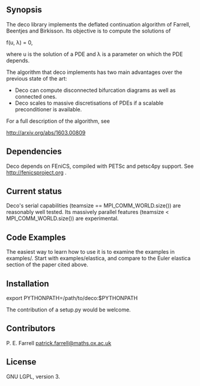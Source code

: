 ## Synopsis

The deco library implements the deflated continuation algorithm of
Farrell, Beentjes and Birkisson. Its objective is to compute the
solutions of

f(u, λ) = 0,

where u is the solution of a PDE and λ is a parameter on which the PDE
depends.

The algorithm that deco implements has two main advantages over the
previous state of the art:

* Deco can compute disconnected bifurcation diagrams as well as connected ones.
* Deco scales to massive discretisations of PDEs if a scalable preconditioner is available.

For a full description of the algorithm, see

http://arxiv.org/abs/1603.00809

## Dependencies

Deco depends on FEniCS, compiled with PETSc and petsc4py support.
See http://fenicsproject.org .

## Current status

Deco's serial capabilities (teamsize == MPI_COMM_WORLD.size()) are reasonably well
tested. Its massively parallel features (teamsize < MPI_COMM_WORLD.size())
are experimental.

## Code Examples

The easiest way to learn how to use it is to examine the examples
in examples/. Start with examples/elastica, and compare to the Euler
elastica section of the paper cited above.

## Installation

export PYTHONPATH=/path/to/deco:$PYTHONPATH

The contribution of a setup.py would be welcome.

## Contributors

P. E. Farrell <patrick.farrell@maths.ox.ac.uk>

## License

GNU LGPL, version 3.
